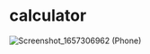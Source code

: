 # calculator

![Screenshot_1657306962 (Phone)](https://user-images.githubusercontent.com/75625539/178054816-f3a4d095-b225-4f86-8d79-907948f00ede.png)

